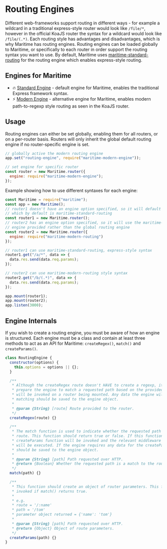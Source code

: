 # Routing Engines

Different web-frameworks support routing in different ways - for example a wildcard in a traditional express-style router would look like `/file/*`, however in the official KoaJS router the syntax for a wildcard would look like `/file/(.*)`. Each routing style has advantages and disadvantages, which is why Maritime has routing engines. Routing engines can be loaded globally to Maritime, or specifically to each router in order support the routing syntax you want to use. By default, Maritime uses [maritime-standard-routing](https://github.com/t0mgithub/maritime-standard-routing) for the routing engine which enables express-style routing.

## Engines for Maritime

- 🔥 [Standard Engine](https://github.com/t0mgithub/maritime-standard-routing) - default engine for Maritime, enables the traditional Express framework syntax.
- ⚡️ [Modern Engine](https://github.com/t0mgithub/maritime-modern-routing) - alternative engine for Maritime, enables modern path-to-regexp style routing as seen in the KoaJS router.

## Usage

Routing engines can either be set globally, enabling them for all routers, or on a per-router basis. Routers will only inherit the global default routing engine if no router-specific engine is set.

```js
// globally active the modern routing engine
app.set("routing-engine", require("maritime-modern-engine"));
```

```js
// set engine for specific router
const router = new Maritime.router({
  engine: require("maritime-modern-engine");
});
```

Example showing how to use different syntaxes for each engine:

```js
const Maritime = require("maritime");
const app = new Maritime();
// router1 doesn't have an engine option specified, so it will default to the global engine
// which by default is maritime-standard-routing
const router1 = new Maritime.router();
// router2 has an engine option specified, so it will use the maritime-modern-routing
// engine provided rather than the global routing engine
const router2 = new Maritime.router({
  engine: require("maritime-modern-routing")
});

// router1 can use maritime-standard-routing, express-style syntax
router1.get("/a/*", data => {
  data.res.send(data.req.params);
});

// router2 can use maritime-modern-routing style syntax
router2.get("/b/(.*)", data => {
  data.res.send(data.req.params);
});

app.mount(router1);
app.mount(router2);
app.listen(3000);
```

## Engine Internals

If you wish to create a routing engine, you must be aware of how an engine is structured. Each engine must be a class and contain at least three methods to act as an API for Maritime: `createRegex()`, `match()` and `createParams()`.

```js
class RoutingEngine {
  constructor(options) {
    this.options = options || {};
  }

  /**
   * Although the createRegex route doesn't HAVE to create a regexp, its purpose is to
   * prepare the engine to match a requested path based on the provided route. This function
   * will be invoked on a router being mounted. Any data the engine will use later for route
   * matching should be saved to the engine object.
   *
   * @param {String} [route] Route provided to the router.
   */
  createRegex(route) {}

  /**
   * The match function is used to indicate whether the requested path is a match to the
   * route. This function should return true or false. If this function returns true, the
   * createParams function will be invoked and the relevant middleware to the route
   * will be executed. If the engine requires any data for the createParams function, it
   * should be saved to the engine object.
   *
   * @param {String} [path] Path requested over HTTP.
   * @return {Boolean} Whether the requested path is a match to the router.
   */
  match(path) {}

  /**
   * This function should create an object of router parameters. This function will only be
   * invoked if match() returns true.
   *
   * e.g.
   * route = '/:name'
   * path = '/tom'
   * parameter object returned = {'name': 'tom'}
   *
   * @param {String} [path] Path requested over HTTP.
   * @return {Object} Object of route parameters.
   */
  createParams(path) {}
}
```
